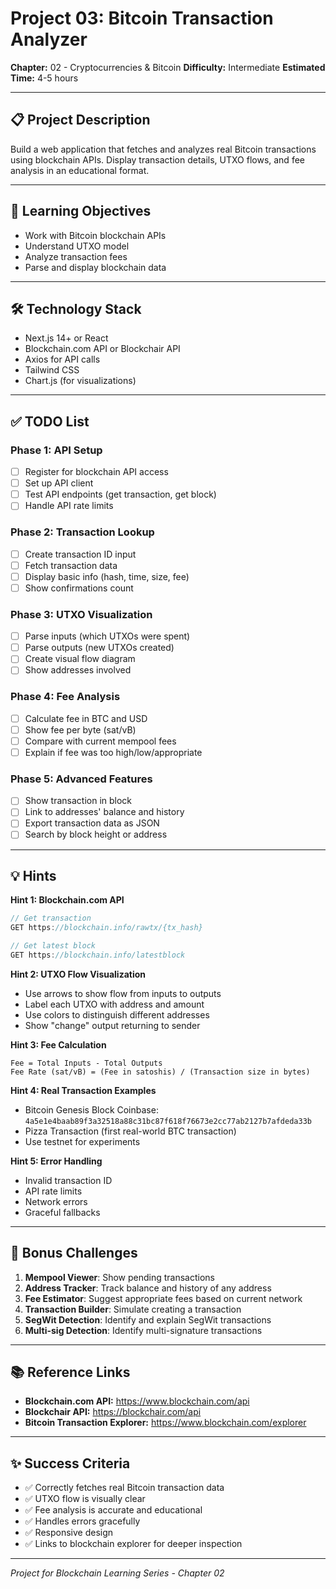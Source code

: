 # Project 03: Bitcoin Transaction Analyzer

**Chapter:** 02 - Cryptocurrencies & Bitcoin
**Difficulty:** Intermediate
**Estimated Time:** 4-5 hours

---

## 📋 Project Description

Build a web application that fetches and analyzes real Bitcoin transactions using blockchain APIs. Display transaction details, UTXO flows, and fee analysis in an educational format.

---

## 🎯 Learning Objectives

- Work with Bitcoin blockchain APIs
- Understand UTXO model
- Analyze transaction fees
- Parse and display blockchain data

---

## 🛠️ Technology Stack

- Next.js 14+ or React
- Blockchain.com API or Blockchair API
- Axios for API calls
- Tailwind CSS
- Chart.js (for visualizations)

---

## ✅ TODO List

### Phase 1: API Setup
- [ ] Register for blockchain API access
- [ ] Set up API client
- [ ] Test API endpoints (get transaction, get block)
- [ ] Handle API rate limits

### Phase 2: Transaction Lookup
- [ ] Create transaction ID input
- [ ] Fetch transaction data
- [ ] Display basic info (hash, time, size, fee)
- [ ] Show confirmations count

### Phase 3: UTXO Visualization
- [ ] Parse inputs (which UTXOs were spent)
- [ ] Parse outputs (new UTXOs created)
- [ ] Create visual flow diagram
- [ ] Show addresses involved

### Phase 4: Fee Analysis
- [ ] Calculate fee in BTC and USD
- [ ] Show fee per byte (sat/vB)
- [ ] Compare with current mempool fees
- [ ] Explain if fee was too high/low/appropriate

### Phase 5: Advanced Features
- [ ] Show transaction in block
- [ ] Link to addresses' balance and history
- [ ] Export transaction data as JSON
- [ ] Search by block height or address

---

## 💡 Hints

**Hint 1: Blockchain.com API**
```javascript
// Get transaction
GET https://blockchain.info/rawtx/{tx_hash}

// Get latest block
GET https://blockchain.info/latestblock
```

**Hint 2: UTXO Flow Visualization**
- Use arrows to show flow from inputs to outputs
- Label each UTXO with address and amount
- Use colors to distinguish different addresses
- Show "change" output returning to sender

**Hint 3: Fee Calculation**
```
Fee = Total Inputs - Total Outputs
Fee Rate (sat/vB) = (Fee in satoshis) / (Transaction size in bytes)
```

**Hint 4: Real Transaction Examples**
- Bitcoin Genesis Block Coinbase: `4a5e1e4baab89f3a32518a88c31bc87f618f76673e2cc77ab2127b7afdeda33b`
- Pizza Transaction (first real-world BTC transaction)
- Use testnet for experiments

**Hint 5: Error Handling**
- Invalid transaction ID
- API rate limits
- Network errors
- Graceful fallbacks

---

## 🎨 Bonus Challenges

1. **Mempool Viewer**: Show pending transactions
2. **Address Tracker**: Track balance and history of any address
3. **Fee Estimator**: Suggest appropriate fees based on current network
4. **Transaction Builder**: Simulate creating a transaction
5. **SegWit Detection**: Identify and explain SegWit transactions
6. **Multi-sig Detection**: Identify multi-signature transactions

---

## 📚 Reference Links

- **Blockchain.com API:** https://www.blockchain.com/api
- **Blockchair API:** https://blockchair.com/api
- **Bitcoin Transaction Explorer:** https://www.blockchain.com/explorer

---

## ✨ Success Criteria

- ✅ Correctly fetches real Bitcoin transaction data
- ✅ UTXO flow is visually clear
- ✅ Fee analysis is accurate and educational
- ✅ Handles errors gracefully
- ✅ Responsive design
- ✅ Links to blockchain explorer for deeper inspection

---

*Project for Blockchain Learning Series - Chapter 02*